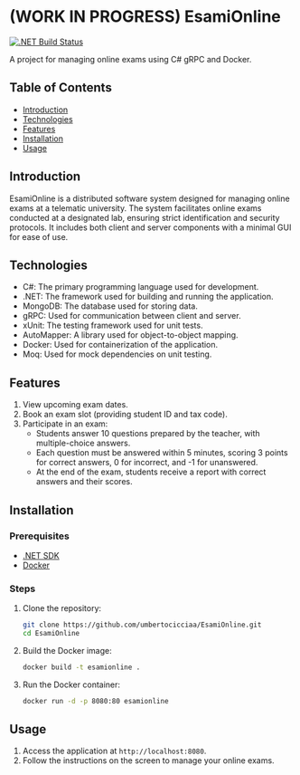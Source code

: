 # (WORK IN PROGRESS) EsamiOnline

[![.NET Build Status](https://github.com/umbertocicciaa/EsamiOnline/actions/workflows/ci.yml/badge.svg)](https://github.com/umbertocicciaa/EsamiOnline/actions/workflows/ci.yml)

A project for managing online exams using C# gRPC and Docker.

## Table of Contents

- [Introduction](#introduction)
- [Technologies](#technologies)
- [Features](#features)
- [Installation](#installation)
- [Usage](#usage)
  
## Introduction

EsamiOnline is a distributed software system designed for managing online exams at a telematic university. The system facilitates online exams conducted at a designated lab, ensuring strict identification and security protocols. It includes both client and server components with a minimal GUI for ease of use.

## Technologies
- C#: The primary programming language used for development.
- .NET: The framework used for building and running the application.
- MongoDB: The database used for storing data.
- gRPC: Used for communication between client and server.
- xUnit: The testing framework used for unit tests.
- AutoMapper: A library used for object-to-object mapping.
- Docker: Used for containerization of the application.
- Moq: Used for mock dependencies on unit testing.
## Features

1. View upcoming exam dates.
2. Book an exam slot (providing student ID and tax code).
3. Participate in an exam:
   - Students answer 10 questions prepared by the teacher, with multiple-choice answers.
   - Each question must be answered within 5 minutes, scoring 3 points for correct answers, 0 for incorrect, and -1 for unanswered.
   - At the end of the exam, students receive a report with correct answers and their scores.

## Installation

### Prerequisites

- [.NET SDK](https://dotnet.microsoft.com/download)
- [Docker](https://www.docker.com/get-started)

### Steps

1. Clone the repository:
   ```sh
   git clone https://github.com/umbertocicciaa/EsamiOnline.git
   cd EsamiOnline
   ```
2. Build the Docker image:
   ```sh
   docker build -t esamionline .
   ```
3. Run the Docker container:
   ```sh
   docker run -d -p 8080:80 esamionline
   ```

## Usage

1. Access the application at `http://localhost:8080`.
2. Follow the instructions on the screen to manage your online exams.
